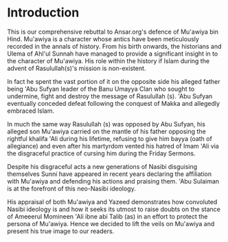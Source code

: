Introduction
============

This is our comprehensive rebuttal to Ansar.org's defence of Mu'awiya
bin Hind. Mu'awiya is a character whose antics have been meticulously
recorded in the annals of history. From his birth onwards, the
historians and Ulema of Ahl'ul Sunnah have managed to provide a
significant insight in to the character of Mu'awiya. His role within the
history if Islam during the advent of Rasulullah(s)'s mission is
non-existent.

In fact he spent the vast portion of it on the opposite side his
alleged father being 'Abu Sufyan leader of the Banu Umayya Clan who
sought to undermine, fight and destroy the message of Rasulullah (s).
'Abu Sufyan eventually conceded defeat following the conquest of Makka
and allegedly embraced Islam.

In much the same way Rasulullah (s) was opposed by Abu Sufyan, his
alleged son Mu'awiya carried on the mantle of his father opposing the
rightful khalifa 'Ali during his lifetime, refusing to give him bayya
(oath of allegiance) and even after his martyrdom vented his hatred of
Imam 'Ali via the disgraceful practice of cursing him during the Friday
Sermons.

Despite his disgraceful acts a new generations of Nasibi disguising
themselves Sunni have appeared in recent years declaring the affiliation
with Mu'awiya and defending his actions and praising them. 'Abu Sulaiman
is at the forefront of this neo-Nasibi ideology.

His appraisal of both Mu'awiya and Yazeed demonstrates how convoluted
Nasibi ideology is and how it seeks its utmost to raise doubts on the
stance of Ameeerul Momineen 'Ali ibne abi Talib (as) in an effort to
protect the persona of Mu'awiya. Hence we decided to lift the veils on
Mu'awiya and present his true image to our readers.


